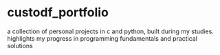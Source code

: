 # custodf_portfolio
 a collection of personal projects in c and python, built during my studies. highlights my progress in programming fundamentals and practical solutions

